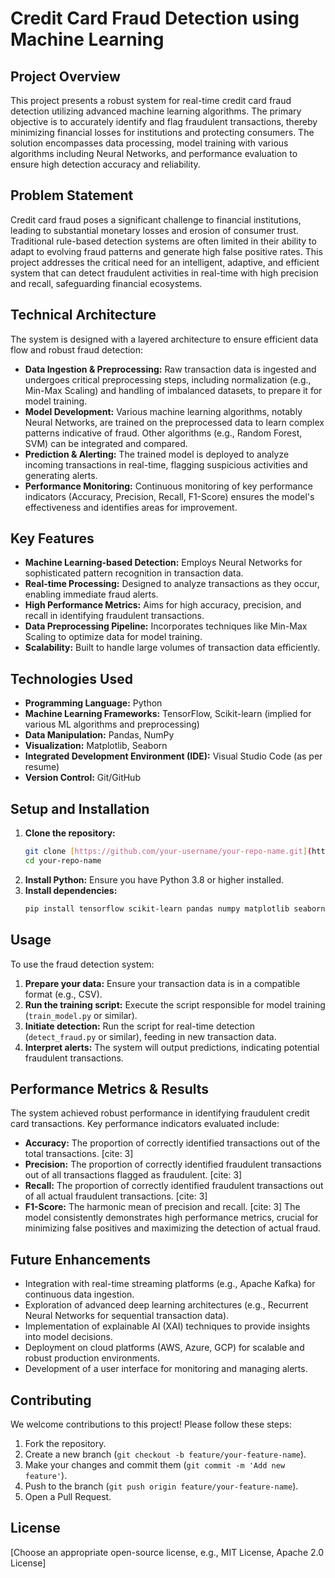 # Credit Card Fraud Detection using Machine Learning

## Project Overview
This project presents a robust system for real-time credit card fraud detection utilizing advanced machine learning algorithms. The primary objective is to accurately identify and flag fraudulent transactions, thereby minimizing financial losses for institutions and protecting consumers. The solution encompasses data processing, model training with various algorithms including Neural Networks, and performance evaluation to ensure high detection accuracy and reliability.

## Problem Statement
Credit card fraud poses a significant challenge to financial institutions, leading to substantial monetary losses and erosion of consumer trust. Traditional rule-based detection systems are often limited in their ability to adapt to evolving fraud patterns and generate high false positive rates. This project addresses the critical need for an intelligent, adaptive, and efficient system that can detect fraudulent activities in real-time with high precision and recall, safeguarding financial ecosystems.

## Technical Architecture
The system is designed with a layered architecture to ensure efficient data flow and robust fraud detection:
* **Data Ingestion & Preprocessing:** Raw transaction data is ingested and undergoes critical preprocessing steps, including normalization (e.g., Min-Max Scaling) and handling of imbalanced datasets, to prepare it for model training.
* **Model Development:** Various machine learning algorithms, notably Neural Networks, are trained on the preprocessed data to learn complex patterns indicative of fraud. Other algorithms (e.g., Random Forest, SVM) can be integrated and compared.
* **Prediction & Alerting:** The trained model is deployed to analyze incoming transactions in real-time, flagging suspicious activities and generating alerts.
* **Performance Monitoring:** Continuous monitoring of key performance indicators (Accuracy, Precision, Recall, F1-Score) ensures the model's effectiveness and identifies areas for improvement.

## Key Features
* **Machine Learning-based Detection:** Employs Neural Networks for sophisticated pattern recognition in transaction data.
* **Real-time Processing:** Designed to analyze transactions as they occur, enabling immediate fraud alerts.
* **High Performance Metrics:** Aims for high accuracy, precision, and recall in identifying fraudulent transactions.
* **Data Preprocessing Pipeline:** Incorporates techniques like Min-Max Scaling to optimize data for model training.
* **Scalability:** Built to handle large volumes of transaction data efficiently.

## Technologies Used
* **Programming Language:** Python
* **Machine Learning Frameworks:** TensorFlow, Scikit-learn (implied for various ML algorithms and preprocessing)
* **Data Manipulation:** Pandas, NumPy
* **Visualization:** Matplotlib, Seaborn
* **Integrated Development Environment (IDE):** Visual Studio Code (as per resume)
* **Version Control:** Git/GitHub

## Setup and Installation

1.  **Clone the repository:**
    ```bash
    git clone [https://github.com/your-username/your-repo-name.git](https://github.com/your-username/your-repo-name.git)
    cd your-repo-name
    ```
2.  **Install Python:** Ensure you have Python 3.8 or higher installed.
3.  **Install dependencies:**
    ```bash
    pip install tensorflow scikit-learn pandas numpy matplotlib seaborn
    ```

## Usage
To use the fraud detection system:
1.  **Prepare your data:** Ensure your transaction data is in a compatible format (e.g., CSV).
2.  **Run the training script:** Execute the script responsible for model training (`train_model.py` or similar).
3.  **Initiate detection:** Run the script for real-time detection (`detect_fraud.py` or similar), feeding in new transaction data.
4.  **Interpret alerts:** The system will output predictions, indicating potential fraudulent transactions.

## Performance Metrics & Results
The system achieved robust performance in identifying fraudulent credit card transactions. Key performance indicators evaluated include:
* **Accuracy:** The proportion of correctly identified transactions out of the total transactions. [cite: 3]
* **Precision:** The proportion of correctly identified fraudulent transactions out of all transactions flagged as fraudulent. [cite: 3]
* **Recall:** The proportion of correctly identified fraudulent transactions out of all actual fraudulent transactions. [cite: 3]
* **F1-Score:** The harmonic mean of precision and recall. [cite: 3]
The model consistently demonstrates high performance metrics, crucial for minimizing false positives and maximizing the detection of actual fraud.

## Future Enhancements
* Integration with real-time streaming platforms (e.g., Apache Kafka) for continuous data ingestion.
* Exploration of advanced deep learning architectures (e.g., Recurrent Neural Networks for sequential transaction data).
* Implementation of explainable AI (XAI) techniques to provide insights into model decisions.
* Deployment on cloud platforms (AWS, Azure, GCP) for scalable and robust production environments.
* Development of a user interface for monitoring and managing alerts.

## Contributing
We welcome contributions to this project! Please follow these steps:
1.  Fork the repository.
2.  Create a new branch (`git checkout -b feature/your-feature-name`).
3.  Make your changes and commit them (`git commit -m 'Add new feature'`).
4.  Push to the branch (`git push origin feature/your-feature-name`).
5.  Open a Pull Request.

## License
[Choose an appropriate open-source license, e.g., MIT License, Apache 2.0 License]
